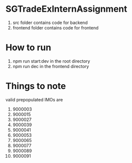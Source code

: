 # SGTradeExInternAssignment
1. src folder contains code for backend
2. frontend folder contains code for frontend

# How to run
1. npm run start:dev in the root directory
2. npm run dec in the frontend directory

# Things to note
valid prepopulated IMOs are 
1. 9000003
2. 9000015
3. 9000027
4. 9000039
5. 9000041
6. 9000053
7. 9000065
8. 9000077
9. 9000089
10. 9000091
